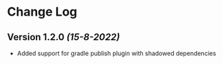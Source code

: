 Change Log
==========

Version 1.2.0 *(15-8-2022)*
---

* Added support for gradle publish plugin with shadowed dependencies
